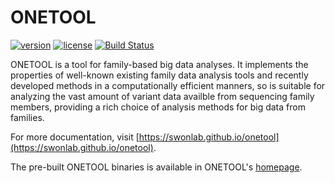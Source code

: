 
# ONETOOL 

[![version][version-badge]][CHANGELOG] [![license][license-badge]][LICENSE] [![Build Status][build-badge]][BUILD]

ONETOOL is a tool for family-based big data analyses. It implements the properties 
of well-known existing family data analysis tools and recently developed methods in 
a computationally efficient manners, so is suitable for analyzing the vast amount 
of variant data availble from sequencing family members, providing a rich choice of 
analysis methods for big data from families. 

For more documentation, visit [https://swonlab.github.io/onetool](https://swonlab.github.io/onetool).

The pre-built ONETOOL binaries is available in ONETOOL's [homepage](http://healthstat.snu.ac.kr/software/onetool).

[BUILD]: https://travis-ci.org/SWonLab/onetool
[CHANGELOG]: ./CHANGELOG.md
[LICENSE]: ./LICENSE
[build-badge]: https://travis-ci.org/SWonLab/onetool.svg?branch=master
[version-badge]: https://img.shields.io/badge/version-0.1.0-blue.svg
[license-badge]: https://img.shields.io/badge/license-GPLv3-blue.svg

